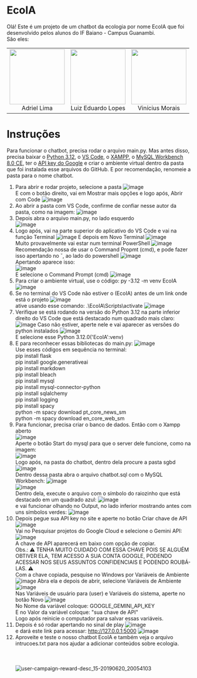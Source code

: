 # EcoIA
Olá! Este é um projeto de um chatbot da ecologia por nome EcoIA que foi desenvolvido pelos alunos do IF Baiano - Campus Guanambi.<br>
São eles: 

|                                                                                                |                                                                                                |                                                                                                |
| :---------------------------------------------------------------------------------------------: | :---------------------------------------------------------------------------------------------: | :---------------------------------------------------------------------------------------------: |
| <a href="https://www.instagram.com/wrttdriel/"><img src="https://github.com/user-attachments/assets/45e6c560-ff1b-4bd7-9ea0-2ec6b8cfc48a" width="150" height="150"></a><br>Adriel Lima | <a href="https://www.instagram.com/luyzx_05/"><img src="https://github.com/user-attachments/assets/2492ec2f-3dd4-4b91-aede-0c1dbc602695" width="150" height="150"></a><br>Luiz Eduardo Lopes | <a href="https://www.instagram.com/wtfvinaa/"><img src="https://github.com/user-attachments/assets/ed14cfb8-6721-43e9-a474-da1c94e16ee5" width="150" height="150"></a><br>Vinícius Morais |
# Instruções
Para funcionar o chatbot, precisa rodar o arquivo main.py. Mas antes disso, precisa baixar o [Python 3.12](https://www.python.org/downloads/release/python-3120/), o [VS Code](https://code.visualstudio.com/download), o [XAMPP](https://www.apachefriends.org/pt_br/download.html), o [MySQL Workbench 8.0 CE](https://dev.mysql.com/downloads/workbench/), ter o [API key do Google](https://aistudio.google.com/apikey) e criar o ambiente virtual dentro da pasta que foi instalada esse arquivos do GitHub. E por recomendação, renomeie a pasta para o nome chatbot.
1. Para abrir e rodar projeto, selecione a pasta
![image](https://github.com/user-attachments/assets/637e19b7-95ef-4f4e-9f2f-cf1bfa7040f7)<br>
E com o botão direito, vai em Mostrar mais opções e logo após, Abrir com Code
![image](https://github.com/user-attachments/assets/47960288-5148-40be-97ce-df01809d1980)<br>
2. Ao abrir a pasta com VS Code, confirme de confiar nesse autor da pasta, como na imagem:
   ![image](https://github.com/user-attachments/assets/bc4daeb9-b84f-4ada-837a-51215a025efd)
3. Depois abra o arquivo main.py, no lado esquerdo<br>
   ![image](https://github.com/user-attachments/assets/13c42d7c-13d5-41fd-ae80-75f5c20af962)
2. Logo após, vai na parte superior do aplicativo do VS Code e vai na função Terminal
![image](https://github.com/user-attachments/assets/27569e8b-1ac0-4e7a-b600-ad85890bafc4)
E depois em Novo Terminal
![image](https://github.com/user-attachments/assets/c76451a6-8252-4808-91ad-cd31fe61fe9b)<br>
Muito provavelmente vai estar num terminal PowerShell
![image](https://github.com/user-attachments/assets/d2105d40-9add-4c45-9f43-ea6c020c6d95)<br>
Recomendação nossa de usar o Command Propmt (cmd), e pode fazer isso apertando no ˇ, ao lado do powershell
![image](https://github.com/user-attachments/assets/06a7a9cc-b192-437e-b4db-abee67938afe)<br>
Apertando aparece isso:<br>
![image](https://github.com/user-attachments/assets/81855581-1b0f-4807-8170-25d60e18cd98)<br>
E selecione o Command Prompt (cmd)
![image](https://github.com/user-attachments/assets/8ff96cf7-a273-42d0-8bbc-1594054b3eb1)
4. Para criar o ambiente virtual, use o código: py -3.12 -m venv EcoIA
![image](https://github.com/user-attachments/assets/81281276-7d51-4ec7-96ce-03a051240a5d)
5. Se no terminal do VS Code não estiver o (EcoIA) antes de um link onde está o projeto
![image](https://github.com/user-attachments/assets/8ff96cf7-a273-42d0-8bbc-1594054b3eb1)<br>
ative usando esse comando: .\EcoIA\Scripts\activate
![image](https://github.com/user-attachments/assets/64667b8a-891e-4f9c-a377-1f481c45ea4b)
7. Verifique se está rodando na versão do Python 3.12 na parte inferior direito do VS Code que está destacado num quadrado mais claro:
![image](https://github.com/user-attachments/assets/f20aa7ae-2743-4363-b120-db727df2577b)
Caso não estiver, aperte nele e vai aparecer as versões do python instalados
![image](https://github.com/user-attachments/assets/e6c3e9ae-e026-47d5-a5c5-4f691a7ccefd)<br>
E selecione esse Python 3.12.0('EcoIA':venv)
7. E para reconhecer essas bibliotecas do main.py:
![image](https://github.com/user-attachments/assets/39d29d39-85f3-4637-96a3-46f4fcadc654)<br>
Use esses códigos em sequência no terminal:<br>
pip install flask <br>
pip install google.generativeai <br>
pip install markdown<br>
pip install bleach <br>
pip install mysql <br>
pip install mysql-connector-python <br>
pip install sqlalchemy <br>
pip install logging <br>
pip install spacy <br>
python -m spacy download pt_core_news_sm <br>
python -m spacy download en_core_web_sm
9. Para funcionar, precisa criar o banco de dados. Então com o Xampp aberto<br>
![image](https://github.com/user-attachments/assets/ba04212d-18c2-450e-b7b9-505ba6b9ca67)<br>
Aperte o botão Start do mysql para que o server dele funcione, como na imagem:<br>
![image](https://github.com/user-attachments/assets/66e2e501-3b38-49ad-982b-fbd4f8fb1f64)<br>
Logo após, na pasta do chatbot, dentro dela procure a pasta sgbd
![image](https://github.com/user-attachments/assets/3813ce80-16f7-4950-af6f-e63f2badebc2)<br>
Dentro dessa pasta abra o arquivo chatbot.sql com o MySQL Workbench:
![image](https://github.com/user-attachments/assets/72d4d829-8bcd-4c6d-b27e-f66834003d75)<br>
![image](https://github.com/user-attachments/assets/ff19ea6a-e38f-4ccc-9e86-0ea85a75ac90)<br>
Dentro dela, execute o arquivo com o símbolo do raiozinho que está destacado em um quadrado azul:
![image](https://github.com/user-attachments/assets/edad63cc-f7eb-41aa-b153-93f0e6aef44b)<br>
e vai funcionar olhando no Output, no lado inferior mostrando antes com uns símbolos verdes:
![image](https://github.com/user-attachments/assets/f04a2976-5111-4aed-91a8-aa029ef5dd52)
9. Depois pegue sua API key no site e aperte no botão Criar chave de API
![image](https://github.com/user-attachments/assets/890ec6fd-e582-4e34-b196-7befa2c661d7)<br>
Vai no Pesquisar projetos do Google Cloud e selecione o Gemini API:
![image](https://github.com/user-attachments/assets/5e34cc08-1935-427e-9c6c-872003091238)<br>
A chave de API aparecerá em baixo com opção de copiar.<br>
Obs.: ⚠️ TENHA MUITO CUIDADO COM ESSA CHAVE POIS SE ALGUÉM OBTIVER ELA, TEM ACESSO A SUA CONTA GOOGLE, PODENDO ACESSAR NOS SEUS ASSUNTOS CONFIDENCIAIS E PODENDO ROUBÁ-LAS. ⚠️<br>
Com a chave copiada, pesquise no Windows por Variáveis de Ambiente
![image](https://github.com/user-attachments/assets/04f78028-5b99-4f53-90eb-c8c3cc9470c0)
Abra ela e depois de abrir, selecione Variáveis de Ambiente<br>
![image](https://github.com/user-attachments/assets/193d2545-f4ad-421e-9823-77ab66222ea5)<br>
Nas Variáveis de usuário para (user) e Variáveis do sistema, aperte no botão Novo
![image](https://github.com/user-attachments/assets/d56145d2-a561-4548-b96a-a974c98e23b9)<br>
No Nome da variável coloque: GOOGLE_GEMINI_API_KEY <br>
E no Valor da variável coloque: "sua chave de API" <br>
Logo após reinicie o computador para salvar essas variáveis.
9. Depois é só rodar apertando no sinal de play
![image](https://github.com/user-attachments/assets/1142e0ab-cdba-470d-b59b-62154bd3d1e8)<br>
e dará este link para acessar: http://127.0.0.1:5000
![image](https://github.com/user-attachments/assets/a095dad3-d04c-4729-ba70-02030db6ede7)
11. Aproveite e teste o nosso chatbot EcoIA e também veja o arquivo intrucoes.txt para nos ajudar a adicionar conteúdos sobre ecologia.<br>
<br><br><br>![user-campaign-reward-desc_15-20190620_20054103](https://github.com/user-attachments/assets/39459ec7-5425-41df-9464-6584424d2a4e)

   
